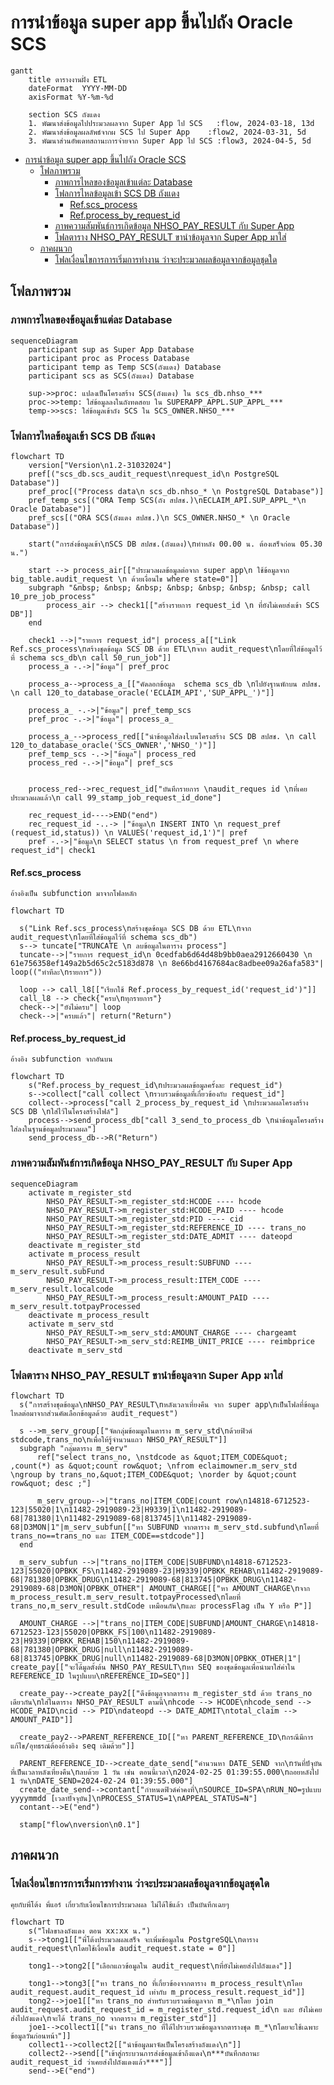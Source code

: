 # การนำข้อมูล super app ขึ้นไปถัง Oracle SCS

```mermaid
gantt
    title ตารางงานฝั่ง ETL
    dateFormat  YYYY-MM-DD
    axisFormat %Y-%m-%d

    section SCS ถังแดง
    1. พัฒนาส่งข้อมูลไปประมวลผลจาก Super App ไป SCS   :flow, 2024-03-18, 13d
    2. พัฒนาส่งข้อมูลผลลัพธ์จากผ SCS ไป Super App    :flow2, 2024-03-31, 5d
    3. พัฒนาส่วนอัพเดทสถานะการจ่ายจาก Super App ไป SCS :flow3, 2024-04-5, 5d
```

- [การนำข้อมูล super app ขึ้นไปถัง Oracle SCS](#การนำข้อมูล-super-app-ขึ้นไปถัง-oracle-scs)
  - [โฟลภาพรวม](#โฟลภาพรวม)
    - [ภาพการไหลของข้อมูลเข้าแต่ละ Database](#ภาพการไหลของข้อมูลเข้าแต่ละ-database)
    - [โฟลการไหลข้อมูลเข้า SCS DB ถังแดง](#โฟลการไหลข้อมูลเข้า-scs-db-ถังแดง)
      - [Ref.scs\_process](#refscs_process)
      - [Ref.process\_by\_request\_id](#refprocess_by_request_id)
    - [ภาพความสัมพันธ์การเกิดข้อมูล NHSO\_PAY\_RESULT กับ Super App](#ภาพความสัมพันธ์การเกิดข้อมูล-nhso_pay_result-กับ-super-app)
    - [โฟลตาราง NHSO\_PAY\_RESULT ขานำข้อมูลจาก Super App มาใส่](#โฟลตาราง-nhso_pay_result-ขานำข้อมูลจาก-super-app-มาใส่)
  - [ภาคผนวก](#ภาคผนวก)
    - [โฟลเงื่อนไขการการเริ่มการทำงาน ว่าจะประมวลผลข้อมูลจากข้อมูลชุดใด](#โฟลเงื่อนไขการการเริ่มการทำงาน-ว่าจะประมวลผลข้อมูลจากข้อมูลชุดใด)


## โฟลภาพรวม

### ภาพการไหลของข้อมูลเข้าแต่ละ Database

```mermaid
sequenceDiagram
    participant sup as Super App Database
    participant proc as Process Database
    participant temp as Temp SCS(ถังแดง) Database
    participant scs as SCS(ถังแดง) Database

    sup->>proc: แปลงเป็นโครงสร้าง SCS(ถังแดง) ใน scs_db.nhso_***
    proc->>temp: ใส่ข้อมูลลงในถังทดสอบ ใน SUPERAPP_APPL.SUP_APPL_***
    temp->>scs: ใส่ข้อมูลเข้าถัง SCS ใน SCS_OWNER.NHSO_***
```

### โฟลการไหลข้อมูลเข้า SCS DB ถังแดง
```mermaid
flowchart TD
    version["Version\n1.2-31032024"]
    pref[("scs_db.scs_audit_request\nrequest_id\n PostgreSQL Database")]
    pref_proc[("Process data\n scs_db.nhso_* \n PostgreSQL Database")]
    pref_temp_scs[("ORA Temp SCS(ถัง สปสช.)\nECLAIM_API.SUP_APPL_*\n Oracle Database")]
    pref_scs[("ORA SCS(ถังแดง สปสช.)\n SCS_OWNER.NHSO_* \n Oracle Database")]

    start("การส่งข้อมูลเข้า\nSCS DB สปสช.(ถังแดง)\nทำหลัง 00.00 น. ต้องเสร็จก่อน 05.30 น.")

    start --> process_air[["ประมวลผลข้อมูลต่อจาก super app\n ใช้ข้อมูลจาก big_table.audit_request \n ด้วยเงื่อนไข where state=0"]]
    subgraph "&nbsp; &nbsp; &nbsp; &nbsp; &nbsp; &nbsp; &nbsp; call 10_pre_job_process"
        process_air --> check1[["สร้างรายการ request_id \n ที่ยังไม่เคยส่งเข้า SCS DB"]]
    end

    check1 -->|"รายการ request_id"| process_a[["Link Ref.scs_process\nสร้างชุดข้อมูล SCS DB ด้วย ETL\nจาก audit_request\nโดยที่ใส่ข้อมูลไว้ที่ schema scs_db\n call 50_run_job"]]
    process_a -.->|"ข้อมูล"| pref_proc

    process_a-->process_a_[["คัดลอกข้อมูล  schema scs_db \nไปยังฐานพักบน สปสช. \n call 120_to_database_oracle('ECLAIM_API','SUP_APPL_')"]]

    process_a_ -.->|"ข้อมูล"| pref_temp_scs
    pref_proc -.->|"ข้อมูล"| process_a_
    
    process_a_-->process_red[["นำข้อมูลใส่ลงlบนโครงสร้าง SCS DB สปสช. \n call 120_to_database_oracle('SCS_OWNER','NHSO_')"]]
    pref_temp_scs -.->|"ข้อมูล"| process_red
    process_red -.->|"ข้อมูล"| pref_scs
    

    process_red-->rec_request_id["บันทึกรายการ \naudit_reques id \nที่เคยประมวลผลแล้ว\n call 99_stamp_job_request_id_done"]
    
    rec_request_id---->END("end")
    rec_request_id -..-> |"ข้อมูล\n INSERT INTO \n request_pref (request_id,status)) \n VALUES('request_id,1')"| pref
    pref -.->|"ข้อมูล\n SELECT status \n from request_pref \n where request_id"| check1
```

#### Ref.scs_process
    อ้างอิงเป็น subfunction มาจากโฟลหลัก
```mermaid
flowchart TD

  s("Link Ref.scs_process\nสร้างชุดข้อมูล SCS DB ด้วย ETL\nจาก audit_request\nโดยที่ใส่ข้อมูลไว้ที่ schema scs_db")
  s--> tuncate["TRUNCATE \n ลบข้อมูลในตาราง process"]
  tuncate-->|"รายการ request_id\n 0cedfab6d64d48b9bb0aea2912660430 \n 61e756358ef149a2b5d65c2c5183d878 \n 8e66bd4167684ac8adbee09a26afa583"| loop(("ทำทีละ\nรายการ"))

  loop --> call_l8[["เรียกใช้ Ref.process_by_request_id('request_id')"]]
  call_l8 --> check{"ครบ\nทุกรายการ"}
  check-->|"ยังไม่ครบ"| loop
  check-->|"ครบแล้ว"| return("Return")
```

#### Ref.process_by_request_id  
    อ้างอิง subfunction จากอันบน
```mermaid
flowchart TD
    s("Ref.process_by_request_id\nประมวลผลข้อมูลครั้งละ request_id")
    s-->collect["call collect \nรวบรวมข้อมูลที่เกี่ยวข้องกับ request_id"]
    collect-->process["call 2_process_by_request_id \nประมวลผลโครงสร้าง SCS DB \nใส่ไว้ในโครงสร้างไฟล์"]
    process-->send_process_db["call 3_send_to_process_db \nนำข้อมูลโครงสร้างใส่ลงในฐานข้อมูลประมวลผล"]
    send_process_db-->R("Return")
```

### ภาพความสัมพันธ์การเกิดข้อมูล NHSO_PAY_RESULT กับ Super App

```mermaid
sequenceDiagram
    activate m_register_std
        NHSO_PAY_RESULT->m_register_std:HCODE ---- hcode
        NHSO_PAY_RESULT->m_register_std:HCODE_PAID ---- hcode
        NHSO_PAY_RESULT->m_register_std:PID ---- cid
        NHSO_PAY_RESULT->m_register_std:REFERENCE_ID ---- trans_no
        NHSO_PAY_RESULT->m_register_std:DATE_ADMIT ---- dateopd
    deactivate m_register_std
    activate m_process_result
        NHSO_PAY_RESULT->m_process_result:SUBFUND ---- m_serv_result.subFund
        NHSO_PAY_RESULT->m_process_result:ITEM_CODE ---- m_serv_result.localcode
        NHSO_PAY_RESULT->m_process_result:AMOUNT_PAID ---- m_serv_result.totpayProcessed
    deactivate m_process_result
    activate m_serv_std
        NHSO_PAY_RESULT->m_serv_std:AMOUNT_CHARGE ---- chargeamt
        NHSO_PAY_RESULT->m_serv_std:REIMB_UNIT_PRICE ---- reimbprice
    deactivate m_serv_std

```

### โฟลตาราง NHSO_PAY_RESULT ขานำข้อมูลจาก Super App มาใส่


```mermaid
flowchart TD
  s("การสร้างชุดข้อมูล\nNHSO_PAY_RESULT\nหลังเวลาเที่ยงคืน จาก super app\nเป็นโฟลที่ข้อมูลไหลต่อมาจากส่วนคัดเลือกข้อมูลด้วย audit_request")
  
  s -->m_serv_group[["จัดกลุ่มข้อมมูลในตาราง m_serv_std\nด้วยฟิวด์  stdcode,trans_no\nเพื่อให้รู้จำนวนแถว NHSO_PAY_RESULT"]]
  subgraph "กลุ่มตาราง m_serv"
      ref["select trans_no, \nstdcode as &quot;ITEM_CODE&quot; ,count(*) as &quot;count row&quot; \nfrom eclaimowner.m_serv_std \ngroup by trans_no,&quot;ITEM_CODE&quot; \norder by &quot;count row&quot; desc ;"]

      m_serv_group-->|"trans_no|ITEM_CODE|count row\n14818-6712523-123|55020|1\n11482-2919089-23|H9339|1\n11482-2919089-68|781380|1\n11482-2919089-68|813745|1\n11482-2919089-68|D3MON|1"|m_serv_subfun[["หา SUBFUND จากตาราง m_serv_std.subfund\nโดยที่ trans_no==trans_no และ ITEM_CODE==stdcode"]]
  end

  m_serv_subfun -->|"trans_no|ITEM_CODE|SUBFUND\n14818-6712523-123|55020|OPBKK_FS\n11482-2919089-23|H9339|OPBKK_REHAB\n11482-2919089-68|781380|OPBKK_DRUG\n11482-2919089-68|813745|OPBKK_DRUG\n11482-2919089-68|D3MON|OPBKK_OTHER"| AMOUNT_CHARGE[["หา AMOUNT_CHARGE\nจาก m_process_result.m_serv_result.totpayProcessed\nโดยที่ trans_no,m_serv_result.stdCode เหมือนกัน\nและ processFlag เป็น Y หรือ P"]]

  AMOUNT_CHARGE -->|"trans_no|ITEM_CODE|SUBFUND|AMOUNT_CHARGE\n14818-6712523-123|55020|OPBKK_FS|100\n11482-2919089-23|H9339|OPBKK_REHAB|150\n11482-2919089-68|781380|OPBKK_DRUG|null\n11482-2919089-68|813745|OPBKK_DRUG|null\n11482-2919089-68|D3MON|OPBKK_OTHER|1"| create_pay[["จะได้มูลตั้งต้น NHSO_PAY_RESULT\nหา SEQ ของชุดข้อมูลเพื่อนำมาใส่ค่าใน REFERENCE_ID ในรูปแบบ\nREFERENCE_ID=SEQ"]]

  create_pay-->create_pay2[["ดึงข้อมูลจากตาราง m_register_std ด้วย trans_no เดียวกัน\nใส่ในตาราง NHSO_PAY_RESULT ตามนี้\nhcode --> HCODE\nhcode_send --> HCODE_PAID\ncid --> PID\ndateopd --> DATE_ADMIT\ntotal_claim --> AMOUNT_PAID"]]

  create_pay2-->PARENT_REFERENCE_ID[["หา PARENT_REFERENCE_ID\nกรณีมีการแก้ไข/อุทธรณ์ต้องอ้างอิง seq เดิมด้วย"]]

  PARENT_REFERENCE_ID-->create_date_send["คำนวนหา DATE_SEND จาก\nวันที่ปัจุบันที่เป็นเวลาหลังเที่ยงคืน\nลบด้วย 1 วัน เช่น ตอนนี้เวลา\n2024-02-25 01:39:55.000\nถอยหลังไป 1 วัน\nDATE_SEND=2024-02-24 01:39:55.000"]
  create_date_send-->contant["กำหนดฟิวด์ค่าคงที่\nSOURCE_ID=SPA\nRUN_NO=รูปแบบ yyyymmdd [เวลาปัจจุบัน]\nPROCESS_STATUS=1\nAPPEAL_STATUS=N"]
  contant-->E("end")

  stamp["flow\nversion\n0.1"]
```

## ภาคผนวก

### โฟลเงื่อนไขการการเริ่มการทำงาน ว่าจะประมวลผลข้อมูลจากข้อมูลชุดใด
    คุยกับพี่โต้ง พี่แอร์ เกี่ยวกับเงื่อนไขการประมวลผล ไม่ได้ใช้แล้ว เป็นบันทึกเฉยๆ
```mermaid
flowchart TD
    s("โฟลขาลงถังแดง ตอน xx:xx น.")
    s-->tong1[["พี่โต้งประมวลผลเสร็จ จะเพิ่มข้อมูลใน PostgreSQL\nตาราง audit_request\nโดยใช้เงื่อนไข audit_request.state = 0"]]

    tong1-->tong2[["เลือกแถวข้อมูลใน audit_request\nที่ยังไม่เคยส่งไปถังแดง"]]

    tong1-->tong3[["หา trans_no ที่เกี่ยวข้องจากตาราง m_process_result\nโดย audit_request.audit_request_id เท่ากับ m_process_result.request_id"]]
    tong2-->joe1[["หา trans_no สำหรับรวบรวมข้อมูลจาก m_*\nโดย join audit_request.audit_request_id = m_register_std.request_id\n และ ยังไม่เคยส่งไปถังแดง\nจะได้ trans_no จากตาราง m_register_std"]]
    joe1-->collect1[["นำ trans_no ที่ได้ไปรวบรวมข้อมูลจากตารางชุด m_*\nโดยจะใช้เฉพาะข้อมูลวันก่อนหน้า"]]
    collect1-->collect2[["นำข้อมูลมาจัดเป็นโครงสร้างถังแดง\n"]]
    collect2-->send[["เข้าสู่กระบวนการส่งข้อมูลเข้าถึงแดง\n***บันทึกสถานะ audit_request_id ว่าเคยส่งไปถังแดงแล้ว***"]]
    send-->E("end")
```